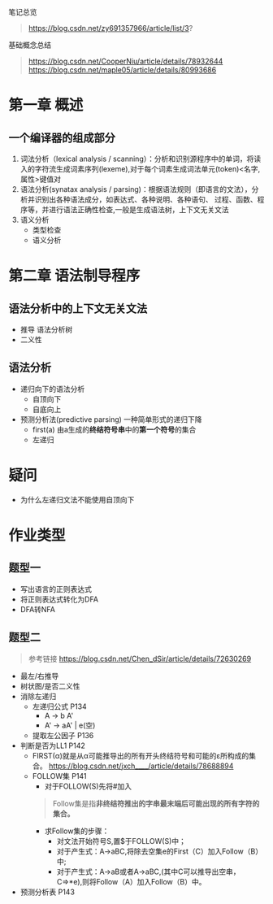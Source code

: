 笔记总览
> https://blog.csdn.net/zy691357966/article/list/3? 

基础概念总结
> https://blog.csdn.net/CooperNiu/article/details/78932644
> https://blog.csdn.net/maple05/article/details/80993686
# 第一章 概述
## 一个编译器的组成部分
1. 词法分析（lexical analysis / scanning）：分析和识别源程序中的单词，将读入的字符流生成词素序列(lexeme),对于每个词素生成词法单元(token)<名字,属性>键值对
2. 语法分析(synatax analysis / parsing)：根据语法规则（即语言的文法），分析并识别出各种语法成分，如表达式、各种说明、各种语句、
过程、函数、程序等，并进行语法正确性检查,一般是生成语法树，上下文无关文法
3. 语义分析 
    + 类型检查
    + 语义分析
# 第二章 语法制导程序
## 语法分析中的上下文无关文法
+ 推导 语法分析树
+ 二义性 
## 语法分析
+ 递归向下的语法分析
  + 自顶向下
  + 自底向上
+ 预测分析法(predictive parsing) 一种简单形式的递归下降
  + first(a) 由a生成的**终结符号串**中的**第一个符号**的集合
  + 左递归


# 疑问 
+ 为什么左递归文法不能使用自顶向下

# 作业类型
## 题型一 
+ 写出语言的正则表达式
+ 将正则表达式转化为DFA
+ DFA转NFA
## 题型二
> 参考链接 https://blog.csdn.net/Chen_dSir/article/details/72630269
+ 最左/右推导
+ 树状图/是否二义性
+ 消除左递归
  + 左递归公式 P134
    + A -> b A'
    + A' -> aA' | e(空)
  + 提取左公因子 P136
+ 判断是否为LL1 P142
  + FIRST(α)就是从α可能推导出的所有开头终结符号和可能的ε所构成的集合。 https://blog.csdn.net/jxch____/article/details/78688894
  + FOLLOW集 P141
    + 对于FOLLOW(S)先将#加入
    > Follow集是指**非终结符推出的字串最末端后可能出现的所有字符的集合。**
    + 求Follow集的步骤：
        + 对文法开始符号S,置$于FOLLOW(S)中；
        + 对于产生式：A->aBC,将除去空集e的First（C）加入Follow（B）中;
        + 对于产生式：A->aB或者A->aBC,(其中C可以推导出空串，C=>*e),则将Follow（A）加入Follow（B）中。
+ 预测分析表 P143
